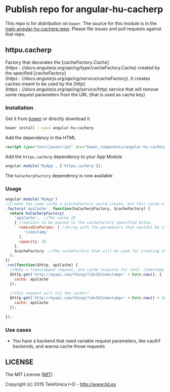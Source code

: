 # Publish repo for angular-hu-cacherp

This repo is for distribution on `bower`. The source for this module is in the
[main angular-hu-cacherp repo](https://github.com/angular-hu/angular-hu).
Please file issues and pull requests against that repo.

## httpu.cacherp

Factory that decorates the  [$cacheFactory.Cache](https://docs.angularjs.org/api/ng/type/$cacheFactory.Cache) created by the specified [$cacheFactory](https://docs.angularjs.org/api/ng/service/$cacheFactory). It creates caches meant to be used by the [$http](https://docs.angularjs.org/api/ng/service/$http) service that will remove some request parameters from the URL (that is used as cache key)

### Installation

Get it from [bower](http://bower.io/) or directly download it.

```sh
bower install --save angular-hu-cacherp
```

Add the dependency in the HTML

```html
<script type="text/javascript" src="bower_components/angular-hu-cacherp/cacherp.js"></script>
```

Add the `httpu.cacherp` dependency to your App Module

```js
angular.module('MyApp', ['httpu.cacherp']);
```

The `huCacherpFactory` dependency is now available

### Usage

```js
angular.module('MyApp')
//Create the same cache a $cacheFactory would create, but this cache will drop 'timestamp' queryParamter from the URL
.factory('apiCache', function(huCacherpFactory, $cacheFactory) {
  return huCacherpFactory(
    'apiCache',  //The cache ID
    { //options to be passed to the cacheFactory specified below.
      removableParams: [ //Array with the parameters that wouldnt be taken into account when hitting caches
        'timestamp' 
      ],
      capacity: 10
    },
    $cacheFactory  //The cacheFactory that will be used for creating this decorated cache
  );
})
.run(function($http, apiCache) {
  //Make a timestamped request, and cache response for id=5. timestamp param will be removed
  $http.get('http://myapi.com/things?id=5&timestamp=' + Date.now(), {
    cache: apiCache
  });
  
  //this request will hit the cache!!
  $http.get('http://myapi.com/things?id=5&timestamp=' + Date.now() + 1000, {
    cache: apiCache
  });
  
});
```

### Use cases

* You have a backend that need variable request parameters, like oauth1 backends, and wanna cache those requests

## LICENSE

The MIT License ([MIT](LICENSE))

Copyright (c) 2015 Telefónica I+D - http://www.tid.es
